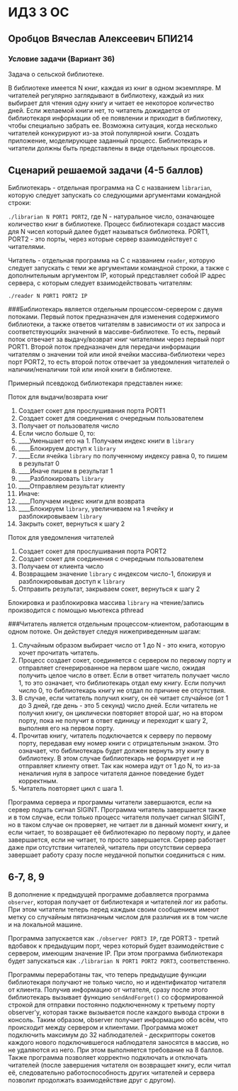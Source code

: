 # ИДЗ 3 ОС

## Оробцов Вячеслав Алексеевич БПИ214

### Условие задачи (Вариант 36)

Задача о сельской библиотеке.

В библиотеке имеется N книг, каждая из книг в одном экземпляре. M читателей регулярно заглядывают в библиотеку, каждый из них выбирает для чтения одну книгу и читает ее некоторое количество дней. Если желаемой книги нет, то читатель дожидается от библиотекаря информации об ее появлении и приходит в библиотеку, чтобы специально забрать ее. Возможна ситуация, когда несколько читателей конкурируют из-за этой популярной книги. Создать приложение, моделирующее заданный процесс. Библиотекарь и читатели должны быть представлены в виде отдельных процессов.

## Сценарий решаемой задачи (4-5 баллов)

Библиотекарь - отдельная программа на C с названием `librarian`, которую следует запускать со следующими аргументами командной строки:

`./librarian N PORT1 PORT2`, где N - натуральное число, означающее количество книг в библиотеке. Процесс библиотекаря создаст массив для N чисел который далее будет называться библиотека. PORT1, PORT2 - это порты, через которые сервер взаимодействует с читателями.

Читатель - отдельная программа на С с названием `reader`, которую следует запускать с теми же аргументами командной строки, а также с дополнительным аргументом IP, который представляет собой IP адрес сервера, с которым следует взаимодействовать читателям:

`./reader N PORT1 PORT2 IP`

###Библиотекарь
является отдельным процессом-сервером с двумя потоками. Первый поток предназначен для изменения содержимого библиотеки, а также ответов читателям в зависимости от их запроса и соответствующийх значений в массиве-библиотеке. То есть, первый поток отвечает за выдачу/возврат книг читателями через первый порт PORT1. Второй поток предназначен для передачи информации читателям о значении той или иной ячейки массива-библиотеки через порт PORT2, то есть второй поток отвечает за уведомления читателей о наличии/неналичии той или иной книги в библиотеке.

Примерный псевдокод библиотекаря представлен ниже:

Поток для выдачи/возврата книг

1. Создает сокет для прослушивания порта PORT1
2. Создает сокет для соединения с очередным пользователем
3. Получает от пользователя число
4. Если число больше 0, то:
5. ____Уменьшает его на 1. Получаем индекс книги в `library`
6. ____Блокируем доступ к `library`
7. ____Если ячейка `library` по полученному индексу равна 0, то пишем в результат 0
8. ____Иначе пишем в результат 1
9. ____Разблокировать `library`
10. ____Отправляем результат клиенту
11. Иначе:
12. ____Получаем индекс книги для возврата
13. ____Блокируем `library`, увеличиваем на 1 ячейку и разблокировываем `library`
14. Закрыть сокет, вернуться к шагу 2

Поток для уведомления читателей

1. Создает сокет для прослушивания порта PORT2
2. Создает сокет для соединения с очередным пользователем
3. Получаем от клиента число
4. Возвращаем значение `library` с индексом число-1, блокируя и разблокировывая доступ к `library`
5. Отправить результат, закрываем сокет, вернуться к шагу 2

Блокировка и разблокировка массива `library` на чтение/запись производится с помощью мьютекса pthread

###Читатель
является отдельным процессом-клиентом, работающим в одном потоке. Он действует следуя нижеприведенным шагам:

1. Случайным образом выбирает число от 1 до N - это книга, которую хочет прочитать читатель.
2. Процесс создает сокет, соединяется с сервером по первому порту и отправляет сгенерированное на первом шаге число, ожидая получить целое число в ответ. Если в ответ читатель получает число 1, то это означает, что библиотекарь отдал ему книгу. Если получил число 0, то библиотекарь книгу не отдал по причине ее отсутствия.
3. В случае, если читатель получил книгу, он её читает случайное (от 1 до 3 дней, где день - это 5 секунд) число дней. Если читатель не получил книгу, он циклически повторяет второй шаг, но на втором порту, пока не получит в ответ единицу и переходит к шагу 2, выполняя его на первом порту.
4. Прочитав книгу, читатель подключается к серверу по первому порту, передавая ему номер книги с отрицательным знаком. Это означает, что библиотекарь будет должен вернуть эту книгу в библиотеку. В этом случае библиотекарь не формирует и не отправляет клиенту ответ. Так как номера идут от 1 до N, то из-за неналичия нуля в запросе читателя данное поведение будет корректным.
5. Читатель повторяет цикл с шага 1.

Программа сервера и программы читатели завершаются, если на сервер подать сигнал SIGINT. Программа читатель завершается также и в том случае, если только процесс читателя получает сигнал SIGINT, но в таком случае он проверяет, не читает ли в данный момент книгу, и если читает, то возвращает её библиотекарю по первому порту, и далее завершается, если не читает, то просто завершается. Сервер работает даже при отсутствии читателей, читатель при отсутствии сервера завершает работу сразу после неудачной попытки соединиться с ним.

## 6-7, 8, 9

В дополнение к предыдущей программе добавляется программа `observer`, которая получает от библиотекаря и читателей лог их работы. При этом читатели теперь перед каждым своим сообщением имеют метку со случайным пятизначным числом для различия их в том числе и на локальной машине.

Программа запускается как `./observer PORT3 IP`, где PORT3 - третий вдобавок к предыдущим порт, через который будет взаимодействие с сервером, имеющим значение IP. При этом программа библиотекаря будет запускаться как `./librarian N PORT1 PORT2 PORT3`, соответственно.

Программы переработаны так, что теперь предыдущие функции библиотекаря получают не только число, но и идентификатор читателя от клиента. Получив информацию от читателя, сразу после этого библиотекарь вызывает функцию `sendAndForget()` со сформированной строкой для отправки постоянно подключенному к третьему порту observer'у, которая также вызывается после каждого вывода строки в консоль. Таким образом, observer получает информацию обо всём, что происходит между сервером и клиентами. Программа может подключить максимум до 32 наблюдателей - дескрипторы сокетов каждого нового подключившегося наблюдателя заносятся в массив, но не удаляются из него. При этом выполняется требование на 8 баллов. Также программа позволяет корректно подключать и отключать читателей (после завершения читателя он возвращает книгу, если читал её, следовательно работоспособность других читателей и сервера позволит продолжать взаимодействие друг с другом).

